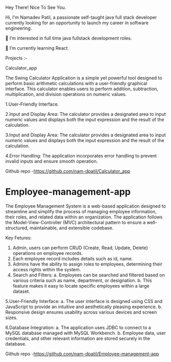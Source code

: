Hey There! Nice To See You.

Hi, I'm Namadev Patil, a passionate self-taught java full stack developer currently looking for an opportunity to launch my career in software engineering.

👀 I’m interested in full time java fullstack development roles.

🌱 I’m currently learning React.

Projects :-

Calculator_app

The Swing Calculator Application is a simple yet powerful tool designed to perform basic arithmetic calculations with a user-friendly graphical interface. This calculator enables users to perform addition, subtraction, multiplication, and division operations on numeric values. 

1.User-Friendly Interface.

2.Input and Display Area: The calculator provides a designated area to input numeric values and displays both the input expression and the result of the calculation.

3.Input and Display Area: The calculator provides a designated area to input numeric values and displays both the input expression and the result of the calculation.

4.Error Handling: The application incorporates error handling to prevent invalid inputs and ensure smooth operation.

Github repo -https://github.com/nam-dpatil/Calculator_app 


# Employee-management-app
The Employee Management System is a web-based application designed to streamline and simplify the process of managing employee information, their roles, and related data within an organization. The application follows the Model-View-Controller (MVC) architectural pattern to ensure a well-structured, maintainable, and extensible codebase.

Key Fetures:
1. Admin, users can perform CRUD (Create, Read, Update, Delete) operations on employee records.
2. Each employee record includes details such as id, name.
3. Admins have the ability to assign roles to employees, determining their access rights within the system.
4. Search and Filters:
  a. Employees can be searched and filtered based on various criteria such as name, department, or designation.
  b. This feature makes it easy to locate specific employees within a large dataset.

5.User-Friendly Interface:
  a. The user interface is designed using CSS and JavaScript to provide an intuitive and aesthetically pleasing experience.
  b. Responsive design ensures usability across various devices and screen sizes.

6.Database Integration:
  a. The application uses JDBC to connect to a MySQL database managed with MySQL Workbench.
  b. Employee data, user credentials, and other relevant information are stored securely in the database.

Github repo -https://github.com/nam-dpatil/Employee-management-app 
